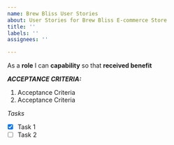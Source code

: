 ```yaml
---
name: Brew Bliss User Stories
about: User Stories for Brew Bliss E-commerce Store
title: ''
labels: ''
assignees: ''

---
```


As a **role** I can **capability** so that **received benefit**

***ACCEPTANCE CRITERIA:***

1. Acceptance Criteria
2. Acceptance Criteria

*Tasks*

* [x] Task 1
* [ ] Task 2
